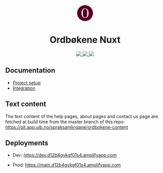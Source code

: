<div align="center">
  <img src="assets/icon.png" width=50px/>
  <h1>Ordbøkene Nuxt</h1>

<p align="center">
  <a href="https://nuxt.com/">
    <img src="https://img.shields.io/badge/nuxt%20js-00C58E?style=for-the-badge&logo=nuxtdotjs&logoColor=white">
  </a>
<a href="https://aws.amazon.com/">
    <img src="https://img.shields.io/badge/Amazon_AWS-FF9900?style=for-the-badge&logo=amazonaws&logoColor=black">
  </a>
  <a href="https://tailwindcss.com/">
    <img src="https://img.shields.io/badge/Tailwind_CSS-38B2AC?style=for-the-badge&logo=tailwind-css&logoColor=white">
  </a>
</p>

</div>








## Documentation
- [Project setup](/projectSetup.md)
- [Integration](/integration.md)



## Text content
The text content of the help pages, about pages and contact us page are fetched at build time from the master branch of this repo: https://git.app.uib.no/spraksamlingane/ordbokene-content

## Deployments
- Dev:  https://dev.d12b4gykgf01s4.amplifyapp.com

- Prod: https://main.d12b4gykgf01s4.amplifyapp.com

